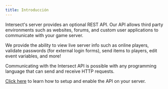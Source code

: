 ```yaml
---
title: Introducción
---
```



Intersect's server provides an optional REST API.   Our API allows third party environments such as websites, forums, and custom user applications to communicate with your game server.

We provide the ability to view live server info such as online players, validate passwords (for external login forms), send items to players, edit event variables, and more!

Communicating with the Intersect API is possible with any programming language that can send and receive HTTP requests.

[Click here](introduction/setup.md) to learn how to setup and enable the API on your server.
